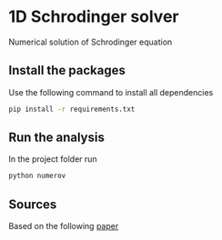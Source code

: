 # 1D Schrodinger solver
Numerical solution of Schrodinger equation

## Install the packages
Use the following command to install all dependencies
```bash
pip install -r requirements.txt

```

## Run the analysis
In the project folder run
```bash
python numerov
```

## Sources
Based on the following [paper](https://pubs.acs.org/doi/pdf/10.1021/acs.jchemed.7b00003)

